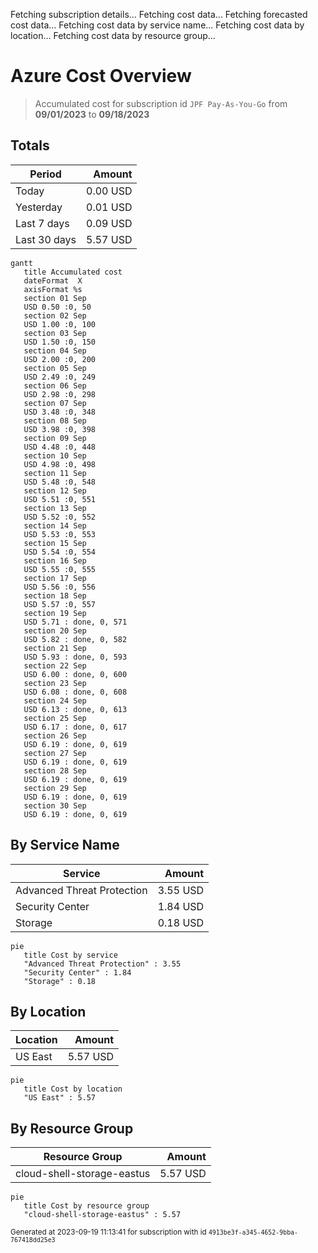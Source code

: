 Fetching subscription details...
Fetching cost data...
Fetching forecasted cost data...
Fetching cost data by service name...
Fetching cost data by location...
Fetching cost data by resource group...
# Azure Cost Overview

> Accumulated cost for subscription id `JPF Pay-As-You-Go` from **09/01/2023** to **09/18/2023**

## Totals

|Period|Amount|
|---|---:|
|Today|0.00 USD|
|Yesterday|0.01 USD|
|Last 7 days|0.09 USD|
|Last 30 days|5.57 USD|

```mermaid
gantt
   title Accumulated cost
   dateFormat  X
   axisFormat %s
   section 01 Sep
   USD 0.50 :0, 50
   section 02 Sep
   USD 1.00 :0, 100
   section 03 Sep
   USD 1.50 :0, 150
   section 04 Sep
   USD 2.00 :0, 200
   section 05 Sep
   USD 2.49 :0, 249
   section 06 Sep
   USD 2.98 :0, 298
   section 07 Sep
   USD 3.48 :0, 348
   section 08 Sep
   USD 3.98 :0, 398
   section 09 Sep
   USD 4.48 :0, 448
   section 10 Sep
   USD 4.98 :0, 498
   section 11 Sep
   USD 5.48 :0, 548
   section 12 Sep
   USD 5.51 :0, 551
   section 13 Sep
   USD 5.52 :0, 552
   section 14 Sep
   USD 5.53 :0, 553
   section 15 Sep
   USD 5.54 :0, 554
   section 16 Sep
   USD 5.55 :0, 555
   section 17 Sep
   USD 5.56 :0, 556
   section 18 Sep
   USD 5.57 :0, 557
   section 19 Sep
   USD 5.71 : done, 0, 571
   section 20 Sep
   USD 5.82 : done, 0, 582
   section 21 Sep
   USD 5.93 : done, 0, 593
   section 22 Sep
   USD 6.00 : done, 0, 600
   section 23 Sep
   USD 6.08 : done, 0, 608
   section 24 Sep
   USD 6.13 : done, 0, 613
   section 25 Sep
   USD 6.17 : done, 0, 617
   section 26 Sep
   USD 6.19 : done, 0, 619
   section 27 Sep
   USD 6.19 : done, 0, 619
   section 28 Sep
   USD 6.19 : done, 0, 619
   section 29 Sep
   USD 6.19 : done, 0, 619
   section 30 Sep
   USD 6.19 : done, 0, 619
```

## By Service Name

|Service|Amount|
|---|---:|
|Advanced Threat Protection|3.55 USD|
|Security Center|1.84 USD|
|Storage|0.18 USD|

```mermaid
pie
   title Cost by service
   "Advanced Threat Protection" : 3.55
   "Security Center" : 1.84
   "Storage" : 0.18
```

## By Location

|Location|Amount|
|---|---:|
|US East|5.57 USD|

```mermaid
pie
   title Cost by location
   "US East" : 5.57
```

## By Resource Group

|Resource Group|Amount|
|---|---:|
|cloud-shell-storage-eastus|5.57 USD|

```mermaid
pie
   title Cost by resource group
   "cloud-shell-storage-eastus" : 5.57
```

<sup>Generated at 2023-09-19 11:13:41 for subscription with id `4913be3f-a345-4652-9bba-767418dd25e3`</sup>
